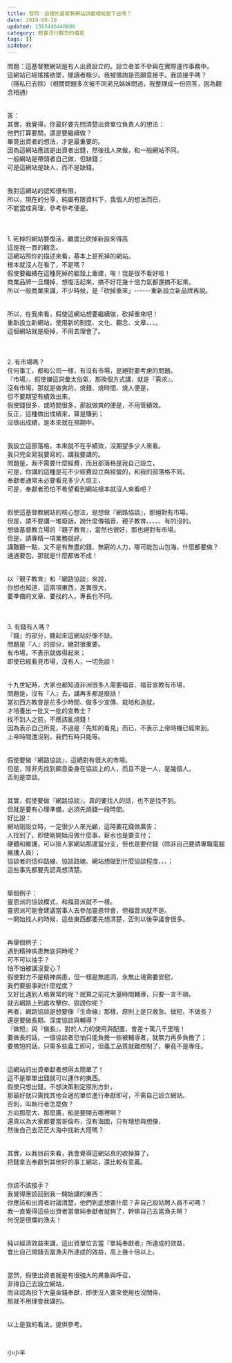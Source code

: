 ```yaml
---
title: 發問：這樣的基督教網站該繼續經營下去嗎？
date: 2019-08-10
updated: 1565446440000
category: 教會流行觀念的偏差
tags: []
sidebar: 
---
```


<div>問題：這基督教網站是有人出資設立的。設立者並不參與在實際運作事務中。</div>
<div>這網站已經搖搖欲墜，閱讀者極少。我被徵詢是否願意接手。我該接手嗎？</div>
<div>（隱私已去除）（相關問題多次被不同弟兄姊妹問過，我整理成一份回答，因為觀念相通）</div>
<div> </div>
<div> </div>
<div>答：</div>
<div>其實，我覺得，你最好要先問清楚出資單位負責人的想法：</div>
<div>他們打算要關，還是要繼續做？</div>
<div>畢竟出資者的想法，才是最重要的。</div>
<div>因為這網站應該是出資者出錢，然後找人來做，和一般網站不同。</div>
<div>一般網站是帶頭者自己做，但缺錢；</div>
<div>可是這網站是缺人，而不是缺錢。</div>
<div> </div>
<div> </div>
<div>我對這網站的認知很有限，</div>
<div>所以，現在的分享，純屬有限資料下，我個人的想法而已，</div>
<div>不能當成真理，參考參考便是。</div>
<div> </div>
<div> </div>
<div> </div>
<div>1.<span style="white-space:pre"> </span>死掉的網站要復活，難度比砍掉新設來得高</div>
<div>這是我一貫的觀念。</div>
<div>這網站照你的描述來看，基本上是死掉的網站。</div>
<div>根本就沒人在看了，不是嗎？</div>
<div>假使要繼續在這種死掉的軀殼上重建，唉！我是很不看好啦！</div>
<div>商業品牌一旦爛掉，想復活起來，搞不好花幾十倍力氣都還搞不起來。</div>
<div>所以一般商業來講，不少時候，是「砍掉重來」------重新設立新品牌再說。</div>
<div> </div>
<div> </div>
<div>所以，在我來看，假使這網站想要繼續做，砍掉重來吧！</div>
<div>重新設立新網站，使用新的制度、文化、觀念、文章、、、。</div>
<div>這個網站就是廢掉，不用去理會了。</div>
<div> </div>
<div> </div>
<div> </div>
<div>2.<span style="white-space:pre"> </span>有市場嗎？</div>
<div>任何事工，都和公司一樣，有沒有市場，是絕對要考慮的問題。</div>
<div>『市場』，假使嫌這詞彙太俗氣，那換個方式講，就是『需求』。</div>
<div>沒有市場，那就是做爽的，燒錢、燒時間、燒人便是，</div>
<div>但不要期望有績效出來。</div>
<div>假使錢很多、或時間很多，那就做爽的便是，不用管績效。</div>
<div>反正，這種做出成績來，算是賺到；</div>
<div>沒做出成績，是本來就在預期中。</div>
<div> </div>
<div> </div>
<div>我設立這部落格，本來就不在乎績效，沒期望多少人來看。</div>
<div>我只完全寫我要寫的，講我要講的。</div>
<div>問題是，我不需要什麼經費，而且部落格是我自己設立，</div>
<div>可是，你講的這種是花不少經費設立與經營的，和我的部落格不同。</div>
<div>奉獻者通常未必要看見多少人信主，</div>
<div>可是，奉獻者恐怕不希望看到網站根本就沒人來看吧？</div>
<div> </div>
<div> </div>
<div>假使這基督教網站的核心想法，是想做『網路協談』，那絕對有市場。</div>
<div>但是，請不要講一堆廢話，說什麼傳福音、親子教育、、、、、有的沒的。</div>
<div>想做基督教立場的『親子教育』，當然也很好，那也絕對有市場。</div>
<div>但是，請專精一項業務就好。</div>
<div>講難聽一點，又不是有無盡的錢、無窮的人力，哪可能包山包海，什麼都要做？</div>
<div>通通要包，那就是什麼都做不成！</div>
<div> </div>
<div> </div>
<div>以『親子教育』和『網路協談』來說，</div>
<div>你想也知道，這兩項東西，差異很大，</div>
<div>要準備的文章、要找的人，專長也不同。</div>
<div> </div>
<div> </div>
<div> </div>
<div>3.<span style="white-space:pre"> </span>有錢有人嗎？</div>
<div>『錢』的部分，聽起來這網站好像不缺。</div>
<div>問題是『人』的部分，絕對很重要。</div>
<div>有市場，不表示就做得起來；</div>
<div>即使已經看見市場，沒有人，一切免談！</div>
<div> </div>
<div> </div>
<div>十九世紀時，大家也都知道非洲很多人需要福音、福音宣教有市場，</div>
<div>問題是，沒有『人』去，講再多都是廢話！</div>
<div>當初西方教會是花多少時間、做多少宣傳、栽培和造就，</div>
<div>才培養出一批又一批的宣教士？</div>
<div>找不到人之前，不應該亂燒錢！</div>
<div>因為表示自己所見，不過是「先知的看見」而已，不表示上帝時機已經來到。</div>
<div>上帝時間還沒到，我們有時只能等。</div>
<div> </div>
<div> </div>
<div>假使要做『網路協談』，這絕對有很大的市場。</div>
<div>但是，除非先找到願意委身在協談上的人，而且不是一人，是幾個人，</div>
<div>否則是空談。</div>
<div> </div>
<div> </div>
<div>其實，假使要做『網路協談』，真的要找人的話，也不是找不到。</div>
<div>但就是要有心理準備，必須先燒錢一段時間。</div>
<div>好比說：</div>
<div>網站剛設立時，一定很少人來光顧，這時要花錢做廣告；</div>
<div>人找到了，即使剛開始沒做什麼事，薪水也是要支付；</div>
<div>硬體和維護，可以掛人家網站那邊當分支，但也是要付錢（除非自己要請專職電腦維護人員）；</div>
<div>協談者的信仰路線、協談路線、網站想做到什麼協談程度、、、；</div>
<div>這些事先都要先認真想清楚。</div>
<div> </div>
<div> </div>
<div>舉個例子：</div>
<div>靈恩派的協談模式，和福音派就不一樣。</div>
<div>靈恩派可能會建議當事人去參加靈恩特會，但福音派就不是。</div>
<div>一開始找人的時候，這些東西都要先想清楚，否則以後爭議會很多。</div>
<div> </div>
<div> </div>
<div>再舉個例子：</div>
<div>遇到精神病患無底洞時呢？</div>
<div>可不可以抽手？</div>
<div>怕不怕被講沒愛心？</div>
<div>假使對方不是精神病患，但一樣是無底洞，永無止境需要安慰，</div>
<div>我們要服事到什麼程度？</div>
<div>又好比遇到人格異常的呢？就算之前花大量時間輔導，只要一言不順，</div>
<div>就去網路上到處攻擊你、毀謗你呢？</div>
<div>再者，網路協談是想要像『生命線』那樣，原則上是只救急、做短、不做長？</div>
<div>還是要做長期、深度協談與輔導？</div>
<div>『做短』與『做長』，對於人力的使用與配置，會差十萬八千里哦！</div>
<div>要做長的話，一個協談者恐怕只能負擔一些被輔導者，就無力再多負擔了；</div>
<div>要做短的話，只需多些義工即可，但義工品質就難控制了，畢竟不是專任。</div>
<div> </div>
<div> </div>
<div>這網站的出資奉獻者想得太簡單了！</div>
<div>這不是單單出錢就可以運作的東西。</div>
<div>假使只想出錢，不想決策制定原則方針，</div>
<div>那最好就只需找其他合適的單位進行奉獻即可，不需自己設立網站。</div>
<div>否則，叫執行者怎麼做？</div>
<div>方向那麼大、那麼廣，船是要開去哪裡啊？</div>
<div>還真以為大家都要當哥倫布，沒有海圖，只有理想與想像，</div>
<div>然後自己去茫茫大海中找新大陸嗎？</div>
<div> </div>
<div> </div>
<div>其實，以我目前來看，我會覺得這網站真的收掉算了，</div>
<div>把錢拿去奉獻到其他好的事工網站，還比較有意義。</div>
<div> </div>
<div> </div>
<div>你該不該接手？</div>
<div>我覺得應該回到我一開始講的東西：</div>
<div>你應該和出資者討論清楚，他們到底想要什麼？非自己設站聘人員不可嗎？</div>
<div>我一直覺得這些出資者當單純奉獻者就夠了，幹嘛自己去當漁夫啊？</div>
<div>何況是很爛的漁夫！</div>
<div> </div>
<div> </div>
<div>純以經濟效益來講，這出資單位去當『單純奉獻者』所達成的效益，</div>
<div>會比自己燒錢去當漁夫所達成的效益，高上幾十倍以上。</div>
<div> </div>
<div> </div>
<div>當然，假使出資者就是有很強大的異象與呼召，</div>
<div>非得自己去設立網站，</div>
<div>而且認為投下大量金錢奉獻，即使沒人要來使用也沒關係，</div>
<div>那就不用理會我講的。</div>
<div> </div>
<div> </div>
<div>以上是我的看法，提供參考。</div>
<p> </p>
<p>小小羊</p>
